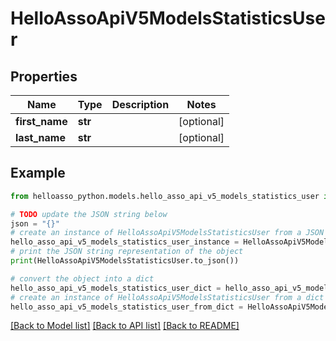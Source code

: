 # HelloAssoApiV5ModelsStatisticsUser


## Properties

Name | Type | Description | Notes
------------ | ------------- | ------------- | -------------
**first_name** | **str** |  | [optional] 
**last_name** | **str** |  | [optional] 

## Example

```python
from helloasso_python.models.hello_asso_api_v5_models_statistics_user import HelloAssoApiV5ModelsStatisticsUser

# TODO update the JSON string below
json = "{}"
# create an instance of HelloAssoApiV5ModelsStatisticsUser from a JSON string
hello_asso_api_v5_models_statistics_user_instance = HelloAssoApiV5ModelsStatisticsUser.from_json(json)
# print the JSON string representation of the object
print(HelloAssoApiV5ModelsStatisticsUser.to_json())

# convert the object into a dict
hello_asso_api_v5_models_statistics_user_dict = hello_asso_api_v5_models_statistics_user_instance.to_dict()
# create an instance of HelloAssoApiV5ModelsStatisticsUser from a dict
hello_asso_api_v5_models_statistics_user_from_dict = HelloAssoApiV5ModelsStatisticsUser.from_dict(hello_asso_api_v5_models_statistics_user_dict)
```
[[Back to Model list]](../README.md#documentation-for-models) [[Back to API list]](../README.md#documentation-for-api-endpoints) [[Back to README]](../README.md)


